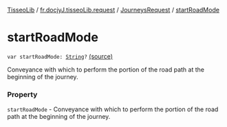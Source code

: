 [TisseoLib](../../index.md) / [fr.docjyJ.tisseoLib.request](../index.md) / [JourneysRequest](index.md) / [startRoadMode](./start-road-mode.md)

# startRoadMode

`var startRoadMode: `[`String`](https://kotlinlang.org/api/latest/jvm/stdlib/kotlin/-string/index.html)`?` [(source)](https://github.com/docjyJ/TisseoLib/tree/master/src/main/kotlin/fr/docjyJ/tisseoLib/request/JourneysRequest.kt#L52)

Conveyance with which to perform the portion of the road path at the beginning of the journey.

### Property

`startRoadMode` - Conveyance with which to perform the portion of the road path at the beginning of the journey.